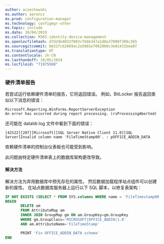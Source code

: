 ```yaml
---
author: aczechowski
ms.author: aaroncz
ms.prod: configuration-manager
ms.technology: configmgr-other
ms.topic: include
ms.date: 10/04/2019
ms.collection: M365-identity-device-management
ms.openlocfilehash: d7d24b4032f893cfbbb347a1d0a37090f308c365
ms.sourcegitcommit: b631fcb2669ac2a5801e70620b0c3e81431bea8f
ms.translationtype: HT
ms.contentlocale: zh-CN
ms.lasthandoff: 10/05/2019
ms.locfileid: "71975508"
---
```

### <a name="ki_hinv"></a> 硬件清单报告

<!--5468413-->
若尝试运行依赖硬件清单的报告，它将返回错误。 例如，BitLocker 报告返回类似以下消息的错误：

```
Microsoft.Reporting.WinForms.ReportServerException
An error has occurred during report processing. (rsProcessingAborted)
```

还可能在 dataldr.log 文件中看到下面的错误： 

`[42S22][207][Microsoft][SQL Server Native Client 11.0][SQL Server]Invalid column name 'FileTimeStamp00'. : pOFFICE_ADDIN_DATA`

依赖硬件清单的控制台仪表板也可能受到影响。

此问题由特定硬件清单表上的数据库架构更改导致。

#### <a name="workaround"></a>解决方法

解决方法为弃用数据库中预先存在的属性。 然后数据加载程序站点组件可以创建新的属性。 在站点数据库服务器上运行以下 SQL 脚本，以修复表架构：

``` SQL
IF NOT EXISTS (SELECT * FROM SYS.columns WHERE name = 'FileTimestamp00' AND object_id = OBJECT_ID('OFFICE_ADDIN_DATA'))
BEGIN
       DELETE am
       FROM AttributeMap am
       INNER JOIN GroupMap gm ON am.GroupKey=gm.GroupKey
       WHERE gm.GroupClass='MICROSOFT|OFFICE_ADDIN|1.0'
       AND am.AttributeName='FileTimeStamp'

       PRINT 'Fix OFFICE_ADDIN_DATA schema'
END
```
